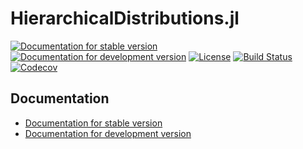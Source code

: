 # HierarchicalDistributions.jl

[![Documentation for stable version](https://img.shields.io/badge/docs-stable-blue.svg)](https://oschulz.github.io/HierarchicalDistributions.jl/stable)
[![Documentation for development version](https://img.shields.io/badge/docs-dev-blue.svg)](https://oschulz.github.io/HierarchicalDistributions.jl/dev)
[![License](http://img.shields.io/badge/license-MIT-brightgreen.svg?style=flat)](LICENSE.md)
[![Build Status](https://github.com/oschulz/HierarchicalDistributions.jl/workflows/CI/badge.svg?branch=main)](https://github.com/oschulz/HierarchicalDistributions.jl/actions?query=workflow%3ACI)
[![Codecov](https://codecov.io/gh/oschulz/HierarchicalDistributions.jl/branch/main/graph/badge.svg)](https://codecov.io/gh/oschulz/HierarchicalDistributions.jl)


## Documentation

* [Documentation for stable version](https://oschulz.github.io/HierarchicalDistributions.jl/stable)
* [Documentation for development version](https://oschulz.github.io/HierarchicalDistributions.jl/dev)
